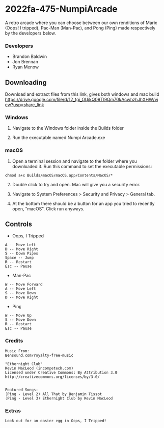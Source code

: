 # 2022fa-475-NumpiArcade
A retro arcade where you can choose between our own renditions of Mario (Oops! I tripped), Pac-Man (Man-Pac), and Pong (Ping) made respectively by the developers below.

### Developers 
- Brandon Baldwin
- Jon Brennan
- Ryan Menow

## Downloading
Download and extract files from this link, gives both windows and mac build
https://drive.google.com/file/d/12_tgi_OUjkQ09TI9Qm70kAcwhzhJhXHW/view?usp=share_link

### Windows
1. Navigate to the Windows folder inside the Builds folder

2. Run the executable named Numpi Arcade.exe

### macOS
1. Open a terminal session and navigate to the folder where you downloaded it. Run this command to set the executable permissions: 
```
chmod a+x Builds/macOS/macOS.app/Contents/MacOS/*
```

2. Double click to try and open. Mac will give you a security error.

3. Navigate to System Preferences > Security and Privacy > General tab. 

4. At the bottom there should be a button for an app you tried to recently open, "macOS". Click run anyways.


## Controls
- Oops, I Tripped
```
A -- Move Left
D -- Move Right
S -- Down Pipes
Space -- Jump
R -- Restart
Esc -- Pause
```
- Man-Pac
```
W -- Move Forward
A -- Move Left
S -- Move Down
D -- Move Right
```
- Ping
```
W -- Move Up
S -- Move Down
R -- Restart
Esc -- Pause
```


### Credits
```
Music From:
Bensound.com/royalty-free-music

"Ethernight Club"
Kevin MacLeod (incompetech.com)
Licensed under Creative Commons: By Attribution 3.0
http://creativecommons.org/licenses/by/3.0/


Featured Songs:
(Ping - Level 2) All That by Benjamin Tissot
(Ping - Level 3) Ethernight Club by Kevin MacLeod
```

### Extras
```
Look out for an easter egg in Oops, I Tripped!
```
